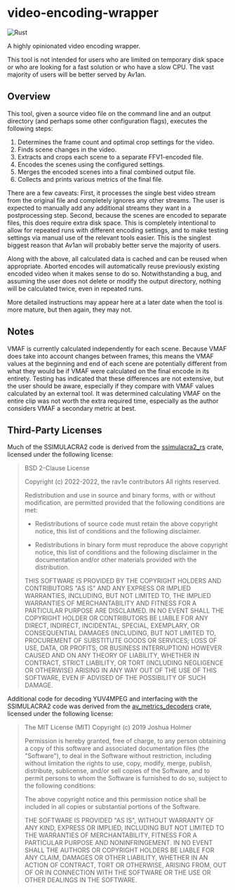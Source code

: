# video-encoding-wrapper

![Rust](https://github.com/aexoden/video-encoding-wrapper/actions/workflows/ci.yml/badge.svg)

A highly opinionated video encoding wrapper.

This tool is not intended for users who are limited on temporary disk space or
who are looking for a fast solution or who have a slow CPU. The vast majority of
users will be better served by Av1an.

## Overview

This tool, given a source video file on the command line and an output directory
(and perhaps some other configuration flags), executes the following steps:

1. Determines the frame count and optimal crop settings for the video.
2. Finds scene changes in the video.
3. Extracts and crops each scene to a separate FFV1-encoded file.
4. Encodes the scenes using the configured settings.
5. Merges the encoded scenes into a final combined output file.
6. Collects and prints various metrics of the final file.

There are a few caveats: First, it processes the single best video stream from
the original file and completely ignores any other streams. The user is expected
to manually add any additional streams they want in a postprocessing step.
Second, because the scenes are encoded to separate files, this does require
extra disk space. This is completely intentional to allow for repeated runs with
different encoding settings, and to make testing settings via manual use of the
relevant tools easier. This is the singlest biggest reason that Av1an will
probably better serve the majority of users.

Along with the above, all calculated data is cached and can be reused when
appropriate. Aborted encodes will automatically reuse previously existing
encoded video when it makes sense to do so. Notwithstanding a bug, and assuming
the user does not delete or modify the output directory, nothing will be
calculated twice, even in repeated runs.

More detailed instructions may appear here at a later date when the tool is more
mature, but then again, they may not.

## Notes

VMAF is currently calculated independently for each scene. Because VMAF does
take into account changes between frames, this means the VMAF values at the
beginning and end of each scene are potentially different from what they would
be if VMAF were calculated on the final encode in its entirety. Testing has
indicated that these differences are not extensive, but the user should be
aware, especially if they compare with VMAF values calculated by an external
tool. It was determined calculating VMAF on the entire clip was not worth the
extra required time, especially as the author considers VMAF a secondary metric
at best.

## Third-Party Licenses

Much of the SSIMULACRA2 code is derived from the
[ssimulacra2_rs](https://github.com/rust-av/ssimulacra2_bin) crate, licensed
under the following license:

> BSD 2-Clause License
>
> Copyright (c) 2022-2022, the rav1e contributors
> All rights reserved.
>
> Redistribution and use in source and binary forms, with or without
> modification, are permitted provided that the following conditions are met:
>
>- Redistributions of source code must retain the above copyright notice, this
>  list of conditions and the following disclaimer.
>
>- Redistributions in binary form must reproduce the above copyright notice,
>  this list of conditions and the following disclaimer in the documentation
>  and/or other materials provided with the distribution.
>
>THIS SOFTWARE IS PROVIDED BY THE COPYRIGHT HOLDERS AND CONTRIBUTORS "AS IS"
>AND ANY EXPRESS OR IMPLIED WARRANTIES, INCLUDING, BUT NOT LIMITED TO, THE
>IMPLIED WARRANTIES OF MERCHANTABILITY AND FITNESS FOR A PARTICULAR PURPOSE ARE
>DISCLAIMED. IN NO EVENT SHALL THE COPYRIGHT HOLDER OR CONTRIBUTORS BE LIABLE
>FOR ANY DIRECT, INDIRECT, INCIDENTAL, SPECIAL, EXEMPLARY, OR CONSEQUENTIAL
>DAMAGES (INCLUDING, BUT NOT LIMITED TO, PROCUREMENT OF SUBSTITUTE GOODS OR
>SERVICES; LOSS OF USE, DATA, OR PROFITS; OR BUSINESS INTERRUPTION) HOWEVER
>CAUSED AND ON ANY THEORY OF LIABILITY, WHETHER IN CONTRACT, STRICT LIABILITY,
>OR TORT (INCLUDING NEGLIGENCE OR OTHERWISE) ARISING IN ANY WAY OUT OF THE USE
>OF THIS SOFTWARE, EVEN IF ADVISED OF THE POSSIBILITY OF SUCH DAMAGE.

Additional code for decoding YUV4MPEG and interfacing with the SSIMULACRA2 code
was derived from the
[av_metrics_decoders](https://github.com/rust-av/av-metrics/) crate, licensed
under the following license:

>The MIT License (MIT)
>Copyright (c) 2019 Joshua Holmer
>
>Permission is hereby granted, free of charge, to any person obtaining a copy of
>this software and associated documentation files (the "Software"), to deal in
>the Software without restriction, including without limitation the rights to
>use, copy, modify, merge, publish, distribute, sublicense, and/or sell copies
>of the Software, and to permit persons to whom the Software is furnished to do
>so, subject to the following conditions:
>
>The above copyright notice and this permission notice shall be included in all
>copies or substantial portions of the Software.
>
>THE SOFTWARE IS PROVIDED "AS IS", WITHOUT WARRANTY OF ANY KIND, EXPRESS OR
>IMPLIED, INCLUDING BUT NOT LIMITED TO THE WARRANTIES OF MERCHANTABILITY,
>FITNESS FOR A PARTICULAR PURPOSE AND NONINFRINGEMENT. IN NO EVENT SHALL THE
>AUTHORS OR COPYRIGHT HOLDERS BE LIABLE FOR ANY CLAIM, DAMAGES OR OTHER
>LIABILITY, WHETHER IN AN ACTION OF CONTRACT, TORT OR OTHERWISE, ARISING FROM,
>OUT OF OR IN CONNECTION WITH THE SOFTWARE OR THE USE OR OTHER DEALINGS IN THE
>SOFTWARE.
